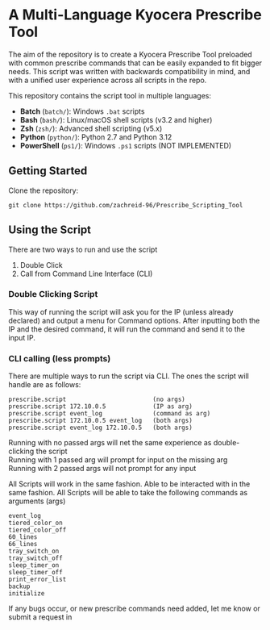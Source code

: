 # A Multi-Language Kyocera Prescribe Tool

The aim of the repository is to create a Kyocera Prescribe Tool preloaded with common prescribe commands that can be easily expanded to fit bigger needs. This script was written with backwards compatibility in mind, and with a unified user experience across all scripts in the repo.

This repository contains the script tool in multiple languages:
- **Batch** (`batch/`): Windows `.bat` scripts
- **Bash** (`bash/`): Linux/macOS shell scripts (v3.2 and higher)
- **Zsh** (`zsh/`): Advanced shell scripting (v5.x)
- **Python** (`python/`): Python 2.7 and Python 3.12
- **PowerShell** (`ps1/`): Windows `.ps1` scripts (NOT IMPLEMENTED)

## Getting Started
Clone the repository:
```shell
git clone https://github.com/zachreid-96/Prescribe_Scripting_Tool
```

## Using the Script
There are two ways to run and use the script
1) Double Click
2) Call from Command Line Interface (CLI)

### Double Clicking Script
This way of running the script will ask you for the IP (unless already declared) and output a menu for Command options. After inputting both the IP and the desired command, it will run the command and send it to the input IP.

### CLI calling (less prompts)
There are multiple ways to run the script via CLI. The ones the script will handle are as follows:

    prescribe.script                        (no args)
    prescribe.script 172.10.0.5             (IP as arg)
    prescribe.script event_log              (command as arg)
    prescribe.script 172.10.0.5 event_log   (both args)
    prescribe.script event_log 172.10.0.5   (both args)

Running with no passed args will net the same experience as double-clicking the script<br>
Running with 1 passed arg will prompt for input on the missing arg<br>
Running with 2 passed args will not prompt for any input

All Scripts will work in the same fashion. Able to be interacted with in the same fashion. All Scripts will be able to take the following commands as arguments (args)

    event_log
    tiered_color_on
    tiered_color_off
    60_lines
    66_lines
    tray_switch_on
    tray_switch_off
    sleep_timer_on
    sleep_timer_off
    print_error_list
    backup
    initialize

If any bugs occur, or new prescribe commands need added, let me know or submit a request in <Issues>